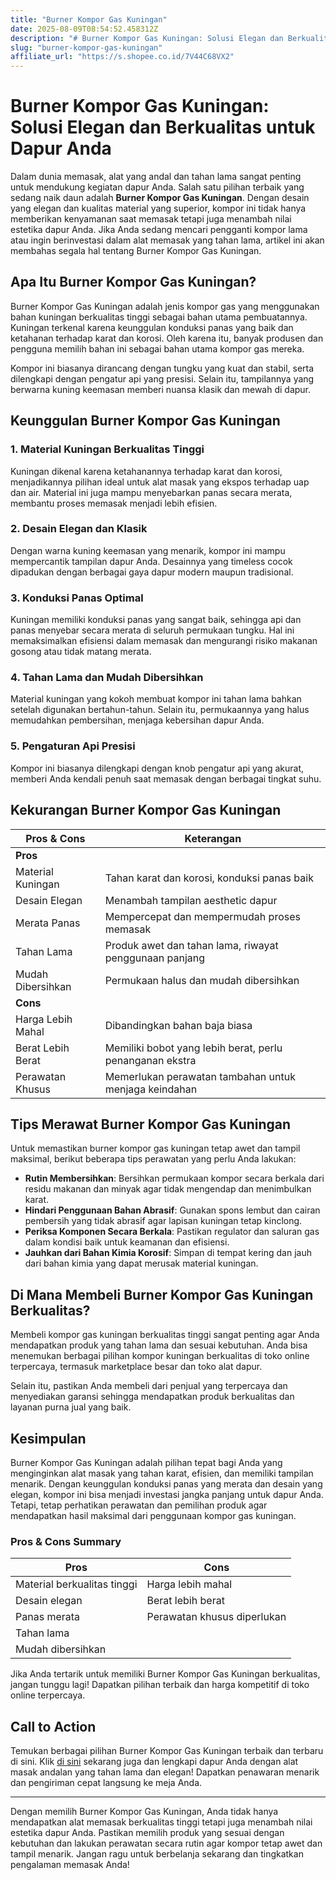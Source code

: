 ```yaml
---
title: "Burner Kompor Gas Kuningan"
date: 2025-08-09T08:54:52.458312Z
description: "# Burner Kompor Gas Kuningan: Solusi Elegan dan Berkualitas untuk Dapur Anda..."
slug: "burner-kompor-gas-kuningan"
affiliate_url: "https://s.shopee.co.id/7V44C68VX2"
---
```

# Burner Kompor Gas Kuningan: Solusi Elegan dan Berkualitas untuk Dapur Anda

Dalam dunia memasak, alat yang andal dan tahan lama sangat penting untuk mendukung kegiatan dapur Anda. Salah satu pilihan terbaik yang sedang naik daun adalah **Burner Kompor Gas Kuningan**. Dengan desain yang elegan dan kualitas material yang superior, kompor ini tidak hanya memberikan kenyamanan saat memasak tetapi juga menambah nilai estetika dapur Anda. Jika Anda sedang mencari pengganti kompor lama atau ingin berinvestasi dalam alat memasak yang tahan lama, artikel ini akan membahas segala hal tentang Burner Kompor Gas Kuningan.

## Apa Itu Burner Kompor Gas Kuningan?

Burner Kompor Gas Kuningan adalah jenis kompor gas yang menggunakan bahan kuningan berkualitas tinggi sebagai bahan utama pembuatannya. Kuningan terkenal karena keunggulan konduksi panas yang baik dan ketahanan terhadap karat dan korosi. Oleh karena itu, banyak produsen dan pengguna memilih bahan ini sebagai bahan utama kompor gas mereka.

Kompor ini biasanya dirancang dengan tungku yang kuat dan stabil, serta dilengkapi dengan pengatur api yang presisi. Selain itu, tampilannya yang berwarna kuning keemasan memberi nuansa klasik dan mewah di dapur.

## Keunggulan Burner Kompor Gas Kuningan

### 1. Material Kuningan Berkualitas Tinggi
Kuningan dikenal karena ketahanannya terhadap karat dan korosi, menjadikannya pilihan ideal untuk alat masak yang ekspos terhadap uap dan air. Material ini juga mampu menyebarkan panas secara merata, membantu proses memasak menjadi lebih efisien.

### 2. Desain Elegan dan Klasik
Dengan warna kuning keemasan yang menarik, kompor ini mampu mempercantik tampilan dapur Anda. Desainnya yang timeless cocok dipadukan dengan berbagai gaya dapur modern maupun tradisional.

### 3. Konduksi Panas Optimal
Kuningan memiliki konduksi panas yang sangat baik, sehingga api dan panas menyebar secara merata di seluruh permukaan tungku. Hal ini memaksimalkan efisiensi dalam memasak dan mengurangi risiko makanan gosong atau tidak matang merata.

### 4. Tahan Lama dan Mudah Dibersihkan
Material kuningan yang kokoh membuat kompor ini tahan lama bahkan setelah digunakan bertahun-tahun. Selain itu, permukaannya yang halus memudahkan pembersihan, menjaga kebersihan dapur Anda.

### 5. Pengaturan Api Presisi
Kompor ini biasanya dilengkapi dengan knob pengatur api yang akurat, memberi Anda kendali penuh saat memasak dengan berbagai tingkat suhu.

## Kekurangan Burner Kompor Gas Kuningan

| Pros & Cons             | Keterangan                                               |
|-------------------------|----------------------------------------------------------|
| **Pros**               |                                                          |
| Material Kuningan      | Tahan karat dan korosi, konduksi panas baik             |
| Desain Elegan          | Menambah tampilan aesthetic dapur                     |
| Merata Panas           | Mempercepat dan mempermudah proses memasak             |
| Tahan Lama             | Produk awet dan tahan lama, riwayat penggunaan panjang |
| Mudah Dibersihkan     | Permukaan halus dan mudah dibersihkan                 |
| **Cons**               |                                                          |
| Harga Lebih Mahal     | Dibandingkan bahan baja biasa                          |
| Berat Lebih Berat     | Memiliki bobot yang lebih berat, perlu penanganan ekstra |
| Perawatan Khusus      | Memerlukan perawatan tambahan untuk menjaga keindahan |

## Tips Merawat Burner Kompor Gas Kuningan

Untuk memastikan burner kompor gas kuningan tetap awet dan tampil maksimal, berikut beberapa tips perawatan yang perlu Anda lakukan:

- **Rutin Membersihkan**: Bersihkan permukaan kompor secara berkala dari residu makanan dan minyak agar tidak mengendap dan menimbulkan karat.
- **Hindari Penggunaan Bahan Abrasif**: Gunakan spons lembut dan cairan pembersih yang tidak abrasif agar lapisan kuningan tetap kinclong.
- **Periksa Komponen Secara Berkala**: Pastikan regulator dan saluran gas dalam kondisi baik untuk keamanan dan efisiensi.
- **Jauhkan dari Bahan Kimia Korosif**: Simpan di tempat kering dan jauh dari bahan kimia yang dapat merusak material kuningan.

## Di Mana Membeli Burner Kompor Gas Kuningan Berkualitas?

Membeli kompor gas kuningan berkualitas tinggi sangat penting agar Anda mendapatkan produk yang tahan lama dan sesuai kebutuhan. Anda bisa menemukan berbagai pilihan kompor kuningan berkualitas di toko online terpercaya, termasuk marketplace besar dan toko alat dapur.

Selain itu, pastikan Anda membeli dari penjual yang terpercaya dan menyediakan garansi sehingga mendapatkan produk berkualitas dan layanan purna jual yang baik.

## Kesimpulan

Burner Kompor Gas Kuningan adalah pilihan tepat bagi Anda yang menginginkan alat masak yang tahan karat, efisien, dan memiliki tampilan menarik. Dengan keunggulan konduksi panas yang merata dan desain yang elegan, kompor ini bisa menjadi investasi jangka panjang untuk dapur Anda. Tetapi, tetap perhatikan perawatan dan pemilihan produk agar mendapatkan hasil maksimal dari penggunaan kompor gas kuningan.

### Pros & Cons Summary

| **Pros**                     | **Cons**                            |
|------------------------------|-------------------------------------|
| Material berkualitas tinggi | Harga lebih mahal                  |
| Desain elegan               | Berat lebih berat                  |
| Panas merata                 | Perawatan khusus diperlukan       |
| Tahan lama                  |                                     |
| Mudah dibersihkan           |                                     |

Jika Anda tertarik untuk memiliki Burner Kompor Gas Kuningan berkualitas, jangan tunggu lagi! Dapatkan pilihan terbaik dan harga kompetitif di toko online terpercaya.

## Call to Action

Temukan berbagai pilihan Burner Kompor Gas Kuningan terbaik dan terbaru di sini. Klik [di sini](https://s.shopee.co.id/7V44C68VX2) sekarang juga dan lengkapi dapur Anda dengan alat masak andalan yang tahan lama dan elegan! Dapatkan penawaran menarik dan pengiriman cepat langsung ke meja Anda.

---

Dengan memilih Burner Kompor Gas Kuningan, Anda tidak hanya mendapatkan alat memasak berkualitas tinggi tetapi juga menambah nilai estetika dapur Anda. Pastikan memilih produk yang sesuai dengan kebutuhan dan lakukan perawatan secara rutin agar kompor tetap awet dan tampil menarik. Jangan ragu untuk berbelanja sekarang dan tingkatkan pengalaman memasak Anda!